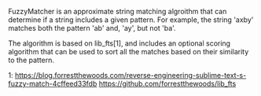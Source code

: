 FuzzyMatcher is an approximate string matching algroithm that can determine if a string includes a given pattern.
For example, the string 'axby' matches both the pattern 'ab' and, 'ay', but not 'ba'. 

The algorithm is based on lib_fts[1], and includes an optional scoring algorithm that can be used to sort all the matches based on their similarity to the pattern.

1: 
https://blog.forrestthewoods.com/reverse-engineering-sublime-text-s-fuzzy-match-4cffeed33fdb
https://github.com/forrestthewoods/lib_fts
